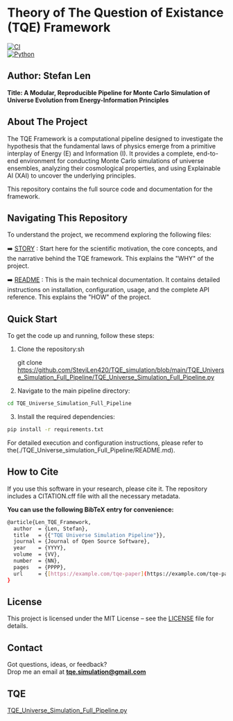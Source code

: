 # Theory of The Question of Existance (TQE) Framework
[![CI](https://github.com/SteviLen420/TQE_simulation/actions/workflows/ci.yml/badge.svg?branch=main)](https://github.com/SteviLen420/TQE_simulation/actions/workflows/ci.yml)  
[![Python](https://img.shields.io/badge/python-3.9%20|%203.10%20|%203.11-blue)](https://www.python.org/doc/)  

## Author: Stefan Len

**Title: A Modular, Reproducible Pipeline for Monte Carlo Simulation of Universe Evolution from Energy-Information Principles**


## About The Project

The TQE Framework is a computational pipeline designed to investigate the hypothesis that the fundamental laws of physics emerge from a primitive interplay of Energy (E) and Information (I). It provides a complete, end-to-end environment for conducting Monte Carlo simulations of universe ensembles, analyzing their cosmological properties, and using Explainable AI (XAI) to uncover the underlying principles.

This repository contains the full source code and documentation for the framework.

## Navigating This Repository

To understand the project, we recommend exploring the following files:

➡️ [STORY](STORY.md) : Start here for the scientific motivation, the core concepts, and the narrative behind the TQE framework. This explains the "WHY" of the project.

➡️ [README](./TQE_Universe_Simulation_Full_Pipeline/README.md) : This is the main technical documentation. It contains detailed instructions on installation, configuration, usage, and the complete API reference. This explains the "HOW" of the project.

## Quick Start

To get the code up and running, follow these steps:

1. Clone the repository:sh
   
   git clone https://github.com/SteviLen420/TQE_simulation/blob/main/TQE_Universe_Simulation_Full_Pipeline/TQE_Universe_Simulation_Full_Pipeline.py

2. Navigate to the main pipeline directory:
```bash
cd TQE_Universe_Simulation_Full_Pipeline
```
3. Install the required dependencies:
```bash
pip install -r requirements.txt
```
For detailed execution and configuration instructions, please refer to the(./TQE_Universe_simulation_Full_Pipeline/README.md).

## How to Cite

If you use this software in your research, please cite it. The repository includes a CITATION.cff file with all the necessary metadata.

**You can use the following BibTeX entry for convenience:**

```bash
@article{Len_TQE_Framework,
  author  = {Len, Stefan},
  title   = {{"TQE Universe Simulation Pipeline"}},
  journal = {Journal of Open Source Software},
  year    = {YYYY},
  volume  = {VV},
  number  = {NN},
  pages   = {PPPP},
  url     = {[https://example.com/tqe-paper](https://example.com/tqe-paper)}
}
```
## License
This project is licensed under the MIT License – see the [LICENSE](./LICENSE) file for details.

## Contact

Got questions, ideas, or feedback?  
Drop me an email at **tqe.simulation@gmail.com** 

## TQE
[TQE_Universe_Simulation_Full_Pipeline.py](./TQE_Universe_Simulation_Full_Pipeline.py)
